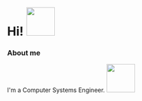 # Hi! <img src="https://c.tenor.com/4sR1fHWU7FcAAAAC/saludo-mano.gif" width="66">

### About me

I'm a Computer Systems Engineer.
<img src="https://i.pinimg.com/originals/93/4f/9c/934f9c30ac3930e2befa06384e308888.png" width="66">

<!---
teresa-aguinaga/teresa-aguinaga is a ✨ special ✨ repository because its `README.md` (this file) appears on your GitHub profile.
You can click the Preview link to take a look at your changes.
--->
